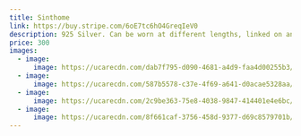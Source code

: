 ```yaml
---
title: Sinthome
link: https://buy.stripe.com/6oE7tc6hO4GreqIeV0
description: 925 Silver. Can be worn at different lengths, linked on any of the circles.
price: 300
images:
  - image:
      image: https://ucarecdn.com/dab7f795-d090-4681-a4d9-faa4d00255b3/Sinthome 1.jpg
  - image:
      image: https://ucarecdn.com/587b5578-c37e-4f69-a641-d0acae5328aa/Sinthome 2.jpg
  - image:
      image: https://ucarecdn.com/2c9be363-75e8-4038-9847-414401e4e6bc/Sinthome 3.png
  - image:
      image: https://ucarecdn.com/8f661caf-3756-458d-9377-d69c8579701b/VALERIE_CRAWFORD_005.png
---
```

